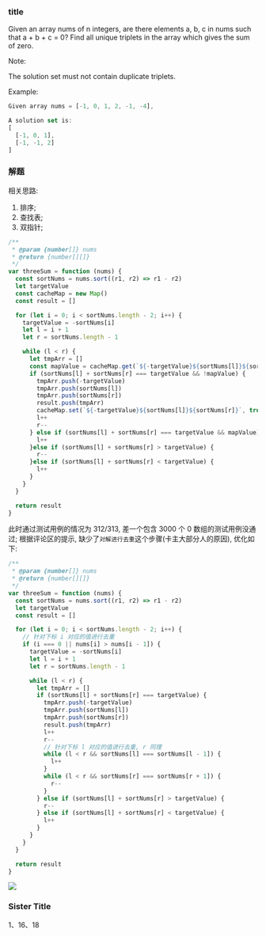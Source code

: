<!--
abbrlink: juxf7q1t
-->

### title

Given an array nums of n integers, are there elements a, b, c in nums such that a + b + c = 0? Find all unique triplets in the array which gives the sum of zero.

Note:

The solution set must not contain duplicate triplets.

Example:

```js
Given array nums = [-1, 0, 1, 2, -1, -4],

A solution set is:
[
  [-1, 0, 1],
  [-1, -1, 2]
]
```

### 解题

相关思路:

1. 排序;
2. 查找表;
3. 双指针;

```js
/**
 * @param {number[]} nums
 * @return {number[][]}
 */
var threeSum = function (nums) {
  const sortNums = nums.sort((r1, r2) => r1 - r2)
  let targetValue
  const cacheMap = new Map()
  const result = []

  for (let i = 0; i < sortNums.length - 2; i++) {
    targetValue = -sortNums[i]
    let l = i + 1
    let r = sortNums.length - 1

    while (l < r) {
      let tmpArr = []
      const mapValue = cacheMap.get(`${-targetValue}${sortNums[l]}${sortNums[r]}`)
      if (sortNums[l] + sortNums[r] === targetValue && !mapValue) {
        tmpArr.push(-targetValue)
        tmpArr.push(sortNums[l])
        tmpArr.push(sortNums[r])
        result.push(tmpArr)
        cacheMap.set(`${-targetValue}${sortNums[l]}${sortNums[r]}`, true)
        l++
        r--
      } else if (sortNums[l] + sortNums[r] === targetValue && mapValue) {
        l++
      }else if (sortNums[l] + sortNums[r] > targetValue) {
        r--
      }else if (sortNums[l] + sortNums[r] < targetValue) {
        l++
      }
    }
  }

  return result
}
```

此时通过测试用例的情况为 312/313, 差一个包含 3000 个 0 数组的测试用例没通过; 根据评论区的提示, 缺少了`对解进行去重`这个步骤(卡主大部分人的原因), 优化如下:

```js
/**
 * @param {number[]} nums
 * @return {number[][]}
 */
var threeSum = function (nums) {
  const sortNums = nums.sort((r1, r2) => r1 - r2)
  let targetValue
  const result = []

  for (let i = 0; i < sortNums.length - 2; i++) {
    // 针对下标 i 对应的值进行去重
    if (i === 0 || nums[i] > nums[i - 1]) {
      targetValue = -sortNums[i]
      let l = i + 1
      let r = sortNums.length - 1

      while (l < r) {
        let tmpArr = []
        if (sortNums[l] + sortNums[r] === targetValue) {
          tmpArr.push(-targetValue)
          tmpArr.push(sortNums[l])
          tmpArr.push(sortNums[r])
          result.push(tmpArr)
          l++
          r--
          // 针对下标 l 对应的值进行去重, r 同理
          while (l < r && sortNums[l] === sortNums[l - 1]) {
            l++
          }
          while (l < r && sortNums[r] === sortNums[r + 1]) {
            r--
          }
        } else if (sortNums[l] + sortNums[r] > targetValue) {
          r--
        } else if (sortNums[l] + sortNums[r] < targetValue) {
          l++
        }
      }
    }
  }

  return result
}
```

![](http://with.muyunyun.cn/10dda8915d98182962f44344244e8b5a.jpg-400)

### Sister Title

1、16、18